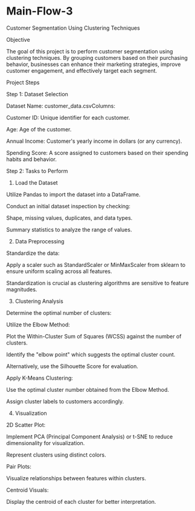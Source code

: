 # Main-Flow-3
Customer Segmentation Using Clustering Techniques

Objective

The goal of this project is to perform customer segmentation using clustering techniques. By grouping customers based on their purchasing behavior, businesses can enhance their marketing strategies, improve customer engagement, and effectively target each segment.

Project Steps

Step 1: Dataset Selection

Dataset Name: customer_data.csvColumns:

Customer ID: Unique identifier for each customer.

Age: Age of the customer.

Annual Income: Customer's yearly income in dollars (or any currency).

Spending Score: A score assigned to customers based on their spending habits and behavior.

Step 2: Tasks to Perform

1. Load the Dataset

Utilize Pandas to import the dataset into a DataFrame.

Conduct an initial dataset inspection by checking:

Shape, missing values, duplicates, and data types.

Summary statistics to analyze the range of values.

2. Data Preprocessing

Standardize the data:

Apply a scaler such as StandardScaler or MinMaxScaler from sklearn to ensure uniform scaling across all features.

Standardization is crucial as clustering algorithms are sensitive to feature magnitudes.

3. Clustering Analysis

Determine the optimal number of clusters:

Utilize the Elbow Method:

Plot the Within-Cluster Sum of Squares (WCSS) against the number of clusters.

Identify the "elbow point" which suggests the optimal cluster count.

Alternatively, use the Silhouette Score for evaluation.

Apply K-Means Clustering:

Use the optimal cluster number obtained from the Elbow Method.

Assign cluster labels to customers accordingly.

4. Visualization

2D Scatter Plot:

Implement PCA (Principal Component Analysis) or t-SNE to reduce dimensionality for visualization.

Represent clusters using distinct colors.

Pair Plots:

Visualize relationships between features within clusters.

Centroid Visuals:

Display the centroid of each cluster for better interpretation.


